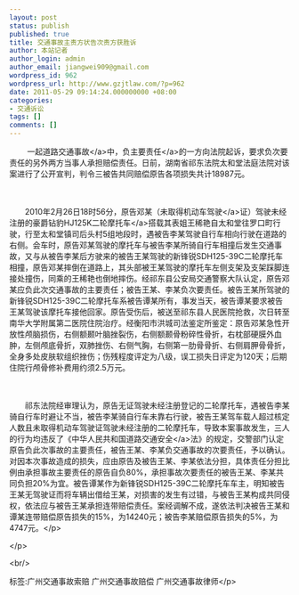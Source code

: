 ```yaml
---
layout: post
status: publish
published: true
title: 交通事故主责方状告次责方获胜诉
author: 本站记者
author_login: admin
author_email: jiangwei909@gmail.com
wordpress_id: 962
wordpress_url: http://www.gzjtlaw.com/?p=962
date: 2011-05-29 09:14:24.000000000 +08:00
categories:
- 交通诉讼
tags: []
comments: []
---
```

<p><p>　　 一起道路<a>交通事故<&#47;a>中，负<a>主要责任<&#47;a>的一方向法院起诉，要求负次要责任的另外两方当事人承担赔偿责任。日前，湖南省祁东法院太和堂法庭法院对该案进行了公开宣判，判令三被告共同赔偿原告各项损失共计18987元。<p>　　<p>　　2010年2月26日18时56分，原告邓某（未取得机动车<a>驾驶<&#47;a>证）驾驶未经注册的豪爵钻豹HJ125K二轮<a>摩托车<&#47;a>搭载其表姐王稀艳自太和堂往罗口町行驶，行至太和堂镇司后头村5组地段时，遇被告李某驾驶自行车相向行驶在道路的右侧。会车时，原告邓某驾驶的摩托车与被告李某所骑自行车相撞后发生交通事故，又与从被告李某后方驶来的被告王某驾驶的新锋锐SDH125-39C二轮摩托车相撞，原告邓某摔倒在道路上，其头部被王某驾驶的摩托车左侧支架及支架踩脚连接处撞伤，同乘的王稀艳也倒地摔伤。经祁东县公安局交通警察大队认定，原告邓某应负此次交通事故的主要责任；被告王某、李某负次要责任。被告王某所驾驶的新锋锐SDH125-39C二轮摩托车系被告谭某所有，事发当天，被告谭某要求被告王某驾驶该摩托车接他回家。原告受伤后，被送至祁东县人民医院抢救，次日转至南华大学附属第二医院住院治疗。经衡阳市洪城司法鉴定所鉴定：原告邓某急性开放性颅脑损伤，右侧额颞叶脑挫裂伤，右侧额颞骨粉碎性骨折，右枕部硬膜外血肿，左侧颅底骨折，双肺挫伤、右侧气胸，右侧第一肋骨骨折、右侧肩胛骨骨折，全身多处皮肤软组织挫伤；伤残程度评定为八级，误工损失日评定为120天；后期住院行颅骨修补费用约须2.5万元。<p>　　<p>　　祁东法院经审理认为，原告无证驾驶未经注册登记的二轮摩托车，遇被告李某骑自行车时避让不当，被告李某骑自行车未靠右行驶，被告王某驾车载人超过核定人数且未取得机动车驾驶证驾驶未经注册的二轮摩托车，导致本案事故发生，三人的行为均违反了《中华人民共和国<a>道路交通安全<&#47;a>法》的规定，交警部门认定原告负此次事故的主要责任，被告王某、李某负交通事故的次要责任，予以确认。对因本次事故造成的损失，应由原告及被告王某、李某依法分担，具体责任分担比例由承担事故主要责任的原告自负80%，承担事故次要责任的被告王某、李某共同负担20%为宜。被告谭某作为新锋锐SDH125-39C二轮摩托车车主，明知被告王某无驾驶证而将车辆出借给王某，对损害的发生有过错，与被告王某构成共同侵权，依法应与被告王某承担连带赔偿责任。案经调解不成，遂依法判决被告王某和谭某连带赔偿原告损失的15%，为14240元；被告李某赔偿原告损失的5%，为4747元。<&#47;p><p><&#47;p><br&#47;><p>标签:广州交通事故索赔 广州交通事故赔偿 广州交通事故律师<&#47;p>
